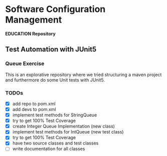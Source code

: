 # Software Configuration Management #

**EDUCATION Repository**

## Test Automation with JUnit5 ##

### Queue Exercise ###

This is an explorative repository where we tried structuring a maven project and furthermore do some Unit tests with JUnit5.

### TODOs ###

- [x] add repo to pom.xml
- [x] add devs to pom.xml
- [x] implement test methods for StringQueue
- [x] try to get 100% Test Coverage
- [x] create Integer Queue Implementation (new class)
- [x] implement test methods for IntQueue (new test class)
- [x] try to get 100% Test Coverage
- [x] have two source classes and test classes 
- [ ] write documentation for all classes
